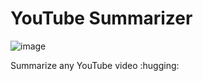 # YouTube Summarizer

![image](https://github.com/fbader927/youtubesummarizer/assets/50185837/10288701-3f05-4e19-be97-7485a9c8dc6e)


Summarize any YouTube video :hugging: 


